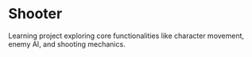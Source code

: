 # Shooter
 Learning project exploring core functionalities like character movement, enemy AI, and shooting mechanics.
